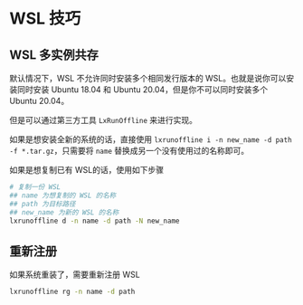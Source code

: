 # WSL 技巧

## WSL 多实例共存

默认情况下，WSL 不允许同时安装多个相同发行版本的 WSL。也就是说你可以安装同时安装 Ubuntu 18.04 和 Ubuntu 20.04，但是你不可以同时安装多个 Ubuntu 20.04。

但是可以通过第三方工具 `LxRunOffline` 来进行实现。

如果是想安装全新的系统的话，直接使用 `lxrunoffline i -n new_name -d path -f *.tar.gz`，只需要将 `name` 替换成另一个没有使用过的名称即可。

如果是想复制已有 WSL的话，使用如下步骤

```bash
# 复制一份 WSL
## name 为想复制的 WSL 的名称
## path 为目标路径
## new_name 为新的 WSL 的名称
lxrunoffline d -n name -d path -N new_name
```

## 重新注册

如果系统重装了，需要重新注册 WSL

```bash
lxrunoffline rg -n name -d path
```
